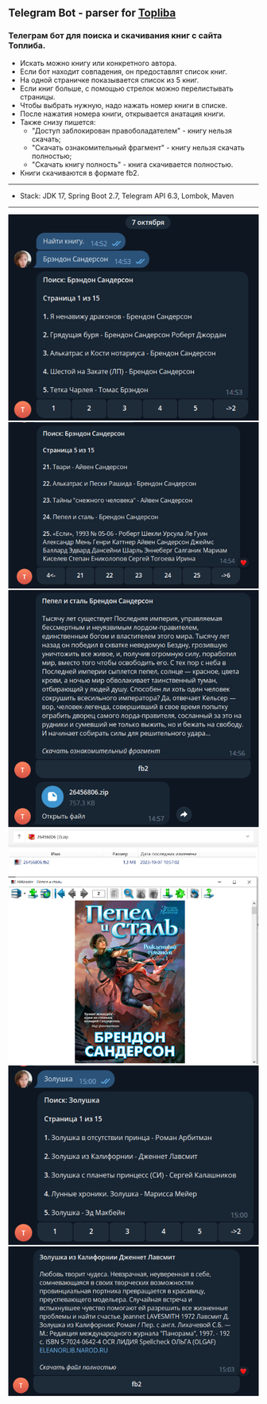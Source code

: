 ## Telegram Bot - parser for [Topliba](https://topliba.com)

### Телеграм бот для поиска и скачивания книг с сайта Топлиба.
- Искать можно книгу или конкретного автора.
- Если бот находит совпадения, он предоставлят список книг. 
- На одной страничке показывается список из 5 книг. 
- Если книг больше, с помощью стрелок можно перелистывать страницы.
- Чтобы выбрать нужную, надо нажать номер книги в списке.
- После нажатия номера книги, открывается анатация книги.
- Также снизу пишется: 
  - "Доступ заблокирован правоболадателем" - книгу нельзя скачать; 
  - "Скачать ознакомительный фрагмент" - книгу нельзя скачать полностью; 
  - "Скачать книгу полность" - книга скачивается полностью.
- Книги скачиваются в формате fb2.

-----------------------------------------------------

- Stack: JDK 17, Spring Boot 2.7, Telegram API 6.3, Lombok, Maven

-----------------------------------------------------

![Example1](https://github.com/Lissenok88/telegram-bot-topliba/blob/main/doc/topliba1.png)
![Example2](https://github.com/Lissenok88/telegram-bot-topliba/blob/main/doc/topliba2.png)
![Example4](https://github.com/Lissenok88/telegram-bot-topliba/blob/main/doc/topliba4.png)
![Example5](https://github.com/Lissenok88/telegram-bot-topliba/blob/main/doc/topliba5.png)
![Example6](https://github.com/Lissenok88/telegram-bot-topliba/blob/main/doc/topliba6.png)
![Example7](https://github.com/Lissenok88/telegram-bot-topliba/blob/main/doc/topliba7.png)
![Example8](https://github.com/Lissenok88/telegram-bot-topliba/blob/main/doc/topliba8.png)
